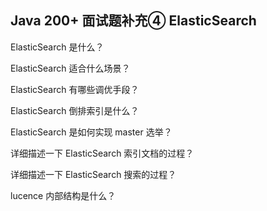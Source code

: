 ## Java 200+ 面试题补充④ ElasticSearch

ElasticSearch 是什么？

ElasticSearch 适合什么场景？

ElasticSearch 有哪些调优手段？

ElasticSearch 倒排索引是什么？

ElasticSearch 是如何实现 master 选举？

详细描述一下 ElasticSearch 索引文档的过程？

详细描述一下 ElasticSearch 搜索的过程？

lucence 内部结构是什么？